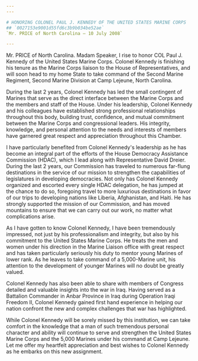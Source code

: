 ```yaml
---
---

# HONORING COLONEL PAUL J. KENNEDY OF THE UNITED STATES MARINE CORPS
## `0027153e9001d55fd6c3b9b034be52ae`
`Mr. PRICE of North Carolina — 10 July 2008`

---
```



Mr. PRICE of North Carolina. Madam Speaker, I rise to honor COL Paul 
J. Kennedy of the United States Marine Corps. Colonel Kennedy is 
finishing his tenure as the Marine Corps liaison to the House of 
Representatives, and will soon head to my home State to take command of 
the Second Marine Regiment, Second Marine Division at Camp Lejeune, 
North Carolina.

During the last 2 years, Colonel Kennedy has led the small contingent 
of Marines that serve as the direct interface between the Marine Corps 
and the members and staff of the House. Under his leadership, Colonel 
Kennedy and his colleagues have established strong professional 
relationships throughout this body, building trust, confidence, and 
mutual commitment between the Marine Corps and congressional leaders. 
His integrity, knowledge, and personal attention to the needs and 
interests of members have garnered great respect and appreciation 
throughout this Chamber.

I have particularly benefited from Colonel Kennedy's leadership as he 
has become an integral part of the efforts of the House Democracy 
Assistance Commission (HDAC), which I lead along with Representative 
David Dreier. During the last 2 years, our Commission has traveled to 
numerous far-flung destinations in the service of our mission to 
strengthen the capabilities of legislatures in developing democracies. 
Not only has Colonel Kennedy organized and escorted every single HDAC 
delegation, he has jumped at the chance to do so, foregoing travel to 
more luxurious destinations in favor of our trips to developing nations 
like Liberia, Afghanistan, and Haiti. He has strongly supported the 
mission of our Commission, and has moved mountains to ensure that we 
can carry out our work, no matter what complications arise.

As I have gotten to know Colonel Kennedy, I have been tremendously 
impressed, not just by his professionalism and integrity, but also by 
his commitment to the United States Marine Corps. He treats the men and 
women under his direction in the Marine Liaison office with great 
respect and has taken particularly seriously his duty to mentor young 
Marines of lower rank. As he leaves to take command of a 5,000-Marine 
unit, his attention to the development of younger Marines will no doubt 
be greatly valued.

Colonel Kennedy has also been able to share with members of Congress 
detailed and valuable insights into the war in Iraq. Having served as a 
Battalion Commander in Anbar Province in Iraq during Operation Iraqi 
Freedom II, Colonel Kennedy gained first hand experience in helping our 
nation confront the new and complex challenges that war has 
highlighted.

While Colonel Kennedy will be sorely missed by this institution, we 
can take comfort in the knowledge that a man of such tremendous 
personal character and ability will continue to serve and strengthen 
the United States Marine Corps and the 5,000 Marines under his command 
at Camp Lejeune. Let me offer my heartfelt appreciation and best wishes 
to Colonel Kennedy as he embarks on this new assignment.
